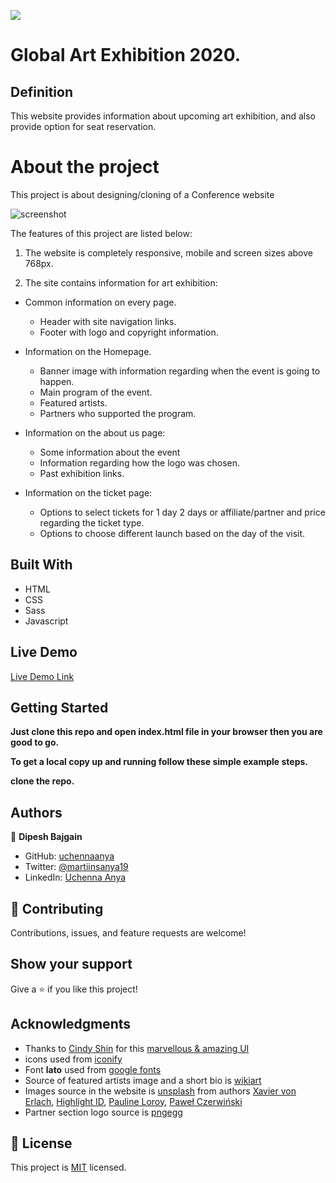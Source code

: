 ![](https://img.shields.io/badge/Microverse-blueviolet)

# Global Art Exhibition 2020.

## Definition

This website provides information about upcoming art exhibition, and also provide option for seat reservation.

# About the project

This project is about designing/cloning of a Conference website

![screenshot](./assets/images/app_screenshot.png)

The features of this project are listed below:

1. The website is completely responsive, mobile and screen sizes above 768px.

2. The site contains information for art exhibition:

- Common information on every page.

  - Header with site navigation links.
  - Footer with logo and copyright information.

- Information on the Homepage.

  - Banner image with information regarding when the event is going to happen.
  - Main program of the event.
  - Featured artists.
  - Partners who supported the program.

- Information on the about us page:

  - Some information about the event
  - Information regarding how the logo was chosen.
  - Past exhibition links.

- Information on the ticket page:
  - Options to select tickets for 1 day 2 days or affiliate/partner and price regarding the ticket type.
  - Options to choose different launch based on the day of the visit.

## Built With

- HTML
- CSS
- Sass
- Javascript

## Live Demo

[Live Demo Link](https://art-exhibition.netlify.app/)

## Getting Started

**Just clone this repo and open index.html file in your browser then you are good to go.**

**To get a local copy up and running follow these simple example steps.**

**clone the repo.**

## Authors

👤 **Dipesh Bajgain**

- GitHub: [uchennaanya](https://github.com/uchennaanya)
- Twitter: [@martiinsanya19](https://twitter.com/martinsanya19)
- LinkedIn: [Uchenna Anya](https://www.linkedin.com/in/uchenna-anya/)

## 🤝 Contributing

Contributions, issues, and feature requests are welcome!

## Show your support

Give a ⭐️ if you like this project!

## Acknowledgments

- Thanks to [Cindy Shin](https://www.behance.net/adagio07) for this [marvellous & amazing UI](https://www.behance.net/gallery/29845175/CC-Global-Summit-2015)
- icons used from [iconify](https://iconify.design/)
- Font **lato** used from [google fonts](https://fonts.google.com/)
- Source of featured artists image and a short bio is [wikiart](https://www.wikiart.org/en/)
- Images source in the website is [unsplash](https://unsplash.com/) from authors [Xavier von Erlach](https://unsplash.com/@xavier_von_erlach), [Highlight ID](https://unsplash.com/@highlightid), [Pauline Loroy](https://unsplash.com/@paulinel), [Paweł Czerwiński](https://unsplash.com/@pawel_czerwinski)
- Partner section logo source is [pngegg](https://www.pngegg.com/)

## 📝 License

This project is [MIT](./LICENSE) licensed.
